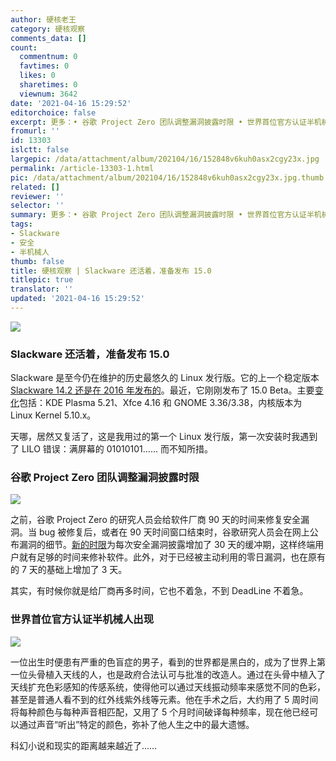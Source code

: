 ```yaml
---
author: 硬核老王
category: 硬核观察
comments_data: []
count:
  commentnum: 0
  favtimes: 0
  likes: 0
  sharetimes: 0
  viewnum: 3642
date: '2021-04-16 15:29:52'
editorchoice: false
excerpt: 更多：• 谷歌 Project Zero 团队调整漏洞披露时限 • 世界首位官方认证半机械人出现
fromurl: ''
id: 13303
islctt: false
largepic: /data/attachment/album/202104/16/152848v6kuh0asx2cgy23x.jpg
permalink: /article-13303-1.html
pic: /data/attachment/album/202104/16/152848v6kuh0asx2cgy23x.jpg.thumb.jpg
related: []
reviewer: ''
selector: ''
summary: 更多：• 谷歌 Project Zero 团队调整漏洞披露时限 • 世界首位官方认证半机械人出现
tags:
- Slackware
- 安全
- 半机械人
thumb: false
title: 硬核观察 | Slackware 还活着，准备发布 15.0
titlepic: true
translator: ''
updated: '2021-04-16 15:29:52'
---
```


![](/data/attachment/album/202104/16/152848v6kuh0asx2cgy23x.jpg)


### Slackware 还活着，准备发布 15.0


Slackware 是至今仍在维护的历史最悠久的 Linux 发行版。它的上一个稳定版本 [Slackware 14.2 还是在 2016 年发布的](http://www.slackware.com/index.html)。最近，它刚刚发布了 15.0 Beta。主要[变化](https://www.debugpoint.com/2021/04/slackware-15-0-beta/)包括：KDE Plasma 5.21、Xfce 4.16 和 GNOME 3.36/3.38，内核版本为 Linux Kernel 5.10.x。


天哪，居然又复活了，这是我用过的第一个 Linux 发行版，第一次安装时我遇到了 LILO 错误：满屏幕的 01010101…… 而不知所措。


### 谷歌 Project Zero 团队调整漏洞披露时限


![](/data/attachment/album/202104/16/152916b8io4j8pwvz9i988.jpg)


之前，谷歌 Project Zero 的研究人员会给软件厂商 90 天的时间来修复安全漏洞。当 bug 被修复后，或者在 90 天时间窗口结束时，谷歌研究人员会在网上公布漏洞的细节。[新的时限](https://googleprojectzero.blogspot.com/2021/04/policy-and-disclosure-2021-edition.html)为每次安全漏洞披露增加了 30 天的缓冲期，这样终端用户就有足够的时间来修补软件。此外，对于已经被主动利用的零日漏洞，也在原有的 7 天的基础上增加了 3 天。


其实，有时候你就是给厂商再多时间，它也不着急，不到 DeadLine 不着急。


### 世界首位官方认证半机械人出现


![](/data/attachment/album/202104/16/152935y1rghhulug3rwwqc.jpg)


一位出生时便患有严重的色盲症的男子，看到的世界都是黑白的，成为了世界上第一位头骨植入天线的人，也是政府合法认可与批准的改造人。通过在头骨中植入了天线扩充色彩感知的传感系统，使得他可以通过天线振动频率来感觉不同的色彩，甚至是普通人看不到的红外线紫外线等元素。他在手术之后，大约用了 5 周时间将每种颜色与每种声音相匹配，又用了 5 个月时间破译每种频率，现在他已经可以通过声音“听出”特定的颜色，弥补了他人生之中的最大遗憾。


科幻小说和现实的距离越来越近了……